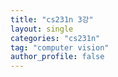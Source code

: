 ```yaml
---
title: "cs231n 3강"
layout: single
categories: "cs231n"
tag: "computer vision"
author_profile: false
---
```

